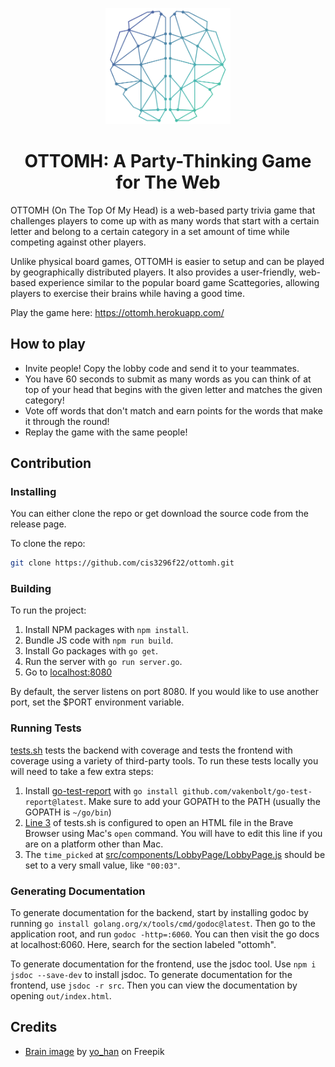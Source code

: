 <p align="center">
    <img 
        src="./src/images/logo.png" 
        width="200"
        alt="screenshots"
    />
</p>

<h1 align="center">OTTOMH: A Party-Thinking Game for The Web</h1>

OTTOMH (On The Top Of My Head) is a web-based party trivia game that challenges players to come up with as many words that start with a certain letter and belong to a certain category in a set amount of time while competing against other players.

Unlike physical board games, OTTOMH is easier to setup and can be played by geographically distributed players. It also provides a user-friendly, web-based experience similar to the popular board game Scattegories, allowing players to exercise their brains while having a good time.

Play the game here: https://ottomh.herokuapp.com/

## How to play
* Invite people! Copy the lobby code and send it to your teammates.
* You have 60 seconds to submit as many words as you can think of at top of your head that begins with the given letter and matches the given category!
* Vote off words that don't match and earn points for the words that make it through the round!
* Replay the game with the same people!

## Contribution

### Installing

You can either clone the repo or get download the source code from the release page.

To clone the repo:
```bash
git clone https://github.com/cis3296f22/ottomh.git
```

### Building

To run the project:

1. Install NPM packages with `npm install`.
2. Bundle JS code with `npm run build`.
3. Install Go packages with `go get`.
4. Run the server with `go run server.go`.
5. Go to [localhost:8080](http://localhost:8080/)

By default, the server listens on port 8080. If you would like to use another port, set the $PORT environment variable.

### Running Tests

[tests.sh](tests.sh) tests the backend with coverage and tests the frontend with coverage using a variety of third-party tools. To run these tests locally you will need to take a few extra steps:
1. Install [go-test-report](https://github.com/vakenbolt/go-test-report) with `go install github.com/vakenbolt/go-test-report@latest`. Make sure to add your GOPATH to the PATH (usually the GOPATH is `~/go/bin`)
2. [Line 3](tests.sh) of tests.sh is configured to open an HTML file in the Brave Browser using Mac's `open` command. You will have to edit this line if you are on a platform other than Mac.
3. The `time_picked` at [src/components/LobbyPage/LobbyPage.js](src/components/LobbyPage/LobbyPage.js) should be set to a very small value, like `"00:03"`.

### Generating Documentation

To generate documentation for the backend, start by installing godoc by running `go install golang.org/x/tools/cmd/godoc@latest`. Then go to the application root, and run `godoc -http=:6060`. You can then visit the go docs at localhost:6060. Here, search for the section labeled "ottomh".

To generate documentation for the frontend, use the jsdoc tool. Use `npm i jsdoc --save-dev` to install jsdoc. To generate documentation for the frontend, use `jsdoc -r src`. Then you can view the documentation by opening `out/index.html`.

## Credits
* [Brain image](src/images/logo.png) by [yo_han](https://www.freepik.com/free-vector/abstract-brain-background-design_1016468.htm#query=brain&position=17&from_view=search&track=sph%22%3E) on Freepik